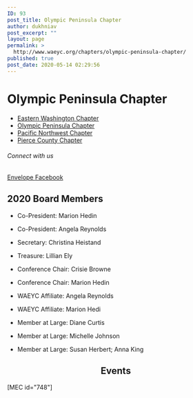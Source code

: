 ```yaml
---
ID: 93
post_title: Olympic Peninsula Chapter
author: dukhniav
post_excerpt: ""
layout: page
permalink: >
  http://www.waeyc.org/chapters/olympic-peninsula-chapter/
published: true
post_date: 2020-05-14 02:29:56
---
```

<h1>Olympic Peninsula Chapter</h1>		
				<nav data-toggle-icon="&lt;i aria-hidden=&quot;true&quot; tabindex=&quot;0&quot; class=&quot;fas fa-align-justify&quot;&gt;&lt;/i&gt;" data-close-icon="&lt;i aria-hidden=&quot;true&quot; tabindex=&quot;0&quot; class=&quot;far fa-window-close&quot;&gt;&lt;/i&gt;" data-full-width="yes"><ul id="menu-1-aaf43f4"><li id="menu-item-385"><a href="http://www.waeyc.org/chapters/eastern-washington-chapter/" class = "hfe-menu-item">Eastern Washington Chapter</a></li>
<li id="menu-item-383"><a href="http://www.waeyc.org/chapters/olympic-peninsula-chapter/" class = "hfe-menu-item">Olympic Peninsula Chapter</a></li>
<li id="menu-item-384"><a href="http://www.waeyc.org/chapters/pacific-northwest-chapter/" class = "hfe-menu-item">Pacific Northwest Chapter</a></li>
<li id="menu-item-382"><a href="http://www.waeyc.org/chapters/pierce-county-chapter/" class = "hfe-menu-item">Pierce County Chapter</a></li>
</ul></nav>              
			<h6>Connect with us</h6>		
					<a href="mailto:kids98363@gmail.com" target="_blank" rel="noopener noreferrer">
						Envelope
											</a>
					<a href="https://www.facebook.com/OPCofWAEYC" target="_blank" rel="noopener noreferrer">
						Facebook
											</a>
		<h2>2020 Board Members</h2><ul><li><p>Co-President: Marion Hedin </p></li><li><p>Co-President: Angela Reynolds</p></li><li><p>Secretary: Christina Heistand </p></li><li><p>Treasure: Lillian Ely</p></li><li><p>Conference Chair: Crisie Browne </p></li><li><p>Conference Chair: Marion Hedin</p></li><li><p>WAEYC Affiliate: Angela Reynolds </p></li><li><p>WAEYC Affiliate: Marion Hedi</p></li><li><p>Member at Large: Diane Curtis</p></li><li><p>Member at Large: Michelle Johnson</p></li><li><p>Member at Large: Susan Herbert; Anna King</p></li></ul><h2 style="text-align: center;">Events</h2>[MEC id="748"]